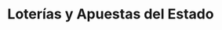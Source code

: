 ---
title: "Loterías y Apuestas del Estado"
url: /cordoba/loterias-y-apuestas-del-estado/
shop: Lotterie
---